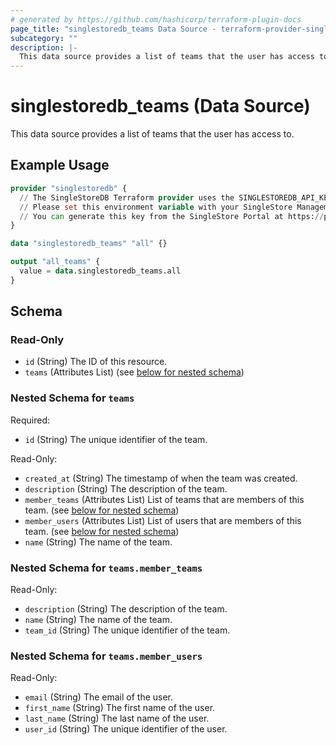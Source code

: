 ```yaml
---
# generated by https://github.com/hashicorp/terraform-plugin-docs
page_title: "singlestoredb_teams Data Source - terraform-provider-singlestoredb"
subcategory: ""
description: |-
  This data source provides a list of teams that the user has access to.
---
```


# singlestoredb_teams (Data Source)

This data source provides a list of teams that the user has access to.

## Example Usage

```terraform
provider "singlestoredb" {
  // The SingleStoreDB Terraform provider uses the SINGLESTOREDB_API_KEY environment variable for authentication. 
  // Please set this environment variable with your SingleStore Management API key.
  // You can generate this key from the SingleStore Portal at https://portal.singlestore.com/organizations/org-id/api-keys.
}

data "singlestoredb_teams" "all" {}

output "all_teams" {
  value = data.singlestoredb_teams.all
}
```

<!-- schema generated by tfplugindocs -->
## Schema

### Read-Only

- `id` (String) The ID of this resource.
- `teams` (Attributes List) (see [below for nested schema](#nestedatt--teams))

<a id="nestedatt--teams"></a>
### Nested Schema for `teams`

Required:

- `id` (String) The unique identifier of the team.

Read-Only:

- `created_at` (String) The timestamp of when the team was created.
- `description` (String) The description of the team.
- `member_teams` (Attributes List) List of teams that are members of this team. (see [below for nested schema](#nestedatt--teams--member_teams))
- `member_users` (Attributes List) List of users that are members of this team. (see [below for nested schema](#nestedatt--teams--member_users))
- `name` (String) The name of the team.

<a id="nestedatt--teams--member_teams"></a>
### Nested Schema for `teams.member_teams`

Read-Only:

- `description` (String) The description of the team.
- `name` (String) The name of the team.
- `team_id` (String) The unique identifier of the team.


<a id="nestedatt--teams--member_users"></a>
### Nested Schema for `teams.member_users`

Read-Only:

- `email` (String) The email of the user.
- `first_name` (String) The first name of the user.
- `last_name` (String) The last name of the user.
- `user_id` (String) The unique identifier of the user.


